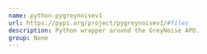 ```yaml
---
name: python-pygreynoisev1
url: https://pypi.org/project/pygreynoisev1/#files
description: Python wrapper around the GreyNoise APO.
group: None
---
```

